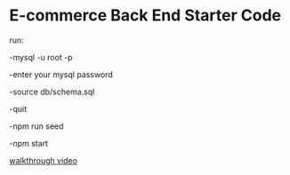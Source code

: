 # E-commerce Back End Starter Code


run:

-mysql -u root -p

-enter your mysql password

-source db/schema.sql

-quit

-npm run seed

-npm start


[walkthrough video](https://drive.google.com/file/d/1K3YZC7lfWtOLXSFCLnA8pndzfO9titBM/view)